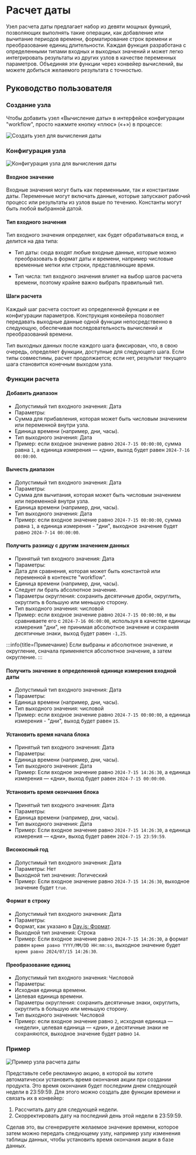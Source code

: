 # Расчет даты

<PluginInfo name="workflow-date-calculation" link="/handbook/workflow-date-calculation" commercial="true"></PluginInfo>

Узел расчета даты предлагает набор из девяти мощных функций, позволяющих выполнять такие операции, как добавление или вычитание периодов времени, форматирование строк времени и преобразование единиц длительности. Каждая функция разработана с определенными типами входных и выходных значений и может легко интегрировать результаты из других узлов в качестве переменных параметров. 
Объединяя эти функции через конвейер вычислений, вы можете добиться желаемого результата с точностью.

## Руководство пользователя

### Создание узла

Чтобы добавить узел «Вычисление даты» в интерфейсе конфигурации "workflow", просто нажмите кнопку «плюс» («+») в процессе:

![Создать узел для вычисления даты](https://static-docs.nocobase.com/[图片].png)

### Конфигурация узла

![Конфигурация узла для вычисления даты](https://static-docs.nocobase.com/20240817184423.png)

#### Входное значение

Входные значения могут быть как переменными, так и константами даты. Переменные могут включать данные, которые запускают рабочий процесс или результаты из узлов выше по течению. Константы могут быть любой выбранной датой.

#### Тип входного значения
  
Тип входного значения определяет, как будет обрабатываться вход, и делится на два типа:

* Тип даты: сюда входят любые входные данные, которые можно преобразовать в формат даты и времени, например числовые временные метки или строки, представляющие время.

* Тип числа: тип входного значения влияет на выбор шагов расчета времени, поэтому крайне важно выбрать правильный тип.

#### Шаги расчета

Каждый шаг расчета состоит из определенной функции и ее конфигурации параметров. Конструкция конвейера позволяет передавать выходные данные одной функции непосредственно в следующую, обеспечивая последовательность вычислений и преобразований времени.

Тип выходных данных после каждого шага фиксирован, что, в свою очередь, определяет функции, доступные для следующего шага. Если типы совместимы, расчет продолжается; если нет, результат текущего шага становится конечным выходом узла.

### Функции расчета

#### Добавить диапазон

- Допустимый тип входного значения: Дата
- Параметры:
 - Сумма для прибавления, которая может быть числовым значением или переменной внутри узла.
 - Единица времени (например, дни, часы).
- Тип выходного значения: Дата
- Пример: если входное значение равно `2024-7-15 00:00:00`, сумма равна `1`, а единица измерения — «дни», выход будет равен `2024-7-16 00:00:00`.

#### Вычесть диапазон

- Допустимый тип входного значения: Дата
- Параметры:
 - Сумма для вычитания, которая может быть числовым значением или переменной внутри узла.
 - Единица времени (например, дни, часы).
- Тип выходного значения: Дата
- Пример: если входное значение равно `2024-7-15 00:00:00`, сумма равна `1`, а единица измерения - "дни", выходное значение будет равно `2024-7-14 00:00:00`.

#### Получить разницу с другим значением данных

- Принятый тип входного значения: Дата
- Параметры:
 - Дата для сравнения, которая может быть константой или переменной в контексте "workflow".
 - Единица времени (например, дни, часы).
 - Следует ли брать абсолютное значение.
- Параметры округления: сохранить десятичные дроби, округлить, округлить в большую или меньшую сторону.
- Тип выходного значения: числовой
- Пример: если входное значение равно `2024-7-15 00:00:00`, и вы сравниваете его с `2024-7-16 06:00:00`, используя в качестве единицы измерения "дни", не принимая абсолютное значение и сохраняя десятичные знаки, выход будет равен `-1,25`.

:::info{title=Примечание}
Если выбраны и абсолютное значение, и округление, сначала применяется абсолютное значение, а затем округление.
:::

#### Получить значение в определенной единице измерения входной даты

- Допустимый тип входного значения: Дата
- Параметры:
 - Единица времени (например, дни, часы).
- Тип выходного значения: числовой
- Пример: если входное значение равно `2024-7-15 00:00:00`, а единица измерения - "дни", выход будет равен `15`.

#### Установить время начала блока

- Принятый тип входного значения: Дата
- Параметры:
- Единица времени (например, дни, часы).
- Тип выходного значения: Дата
- Пример: Если входное значение равно `2024-7-15 14:26:30`, а единица измерения — «дни», выход будет равен `2024-7-15 00:00:00`.

#### Установить время окончания блока

- Принятый тип входного значения: Дата
- Параметры:
- Единица времени (например, дни, часы).
- Тип выходного значения: Дата
- Пример: Если входное значение равно `2024-7-15 14:26:30`, а единица измерения — «дни», выход будет равен `2024-7-15 23:59:59`.

#### Високосный год

- Допустимый тип входного значения: Дата
- Параметры: Нет
- Выходной тип значения: Логический
- Пример: Если входное значение равно `2024-7-15 14:26:30`, выходное значение будет `true`.

#### Формат в строку

- Допустимый тип входного значения: Дата
- Параметры:
- Формат, как указано в [Day.js: Формат](https://day.js.org/docs/zh-CN/display/format).
- Выходной тип значения: Строка
- Пример: Если входное значение равно `2024-7-15 14:26:30`, а формат равен `время равно YYYY/MM/DD HH:mm:ss`, выходное значение будет `время равно 2024/07/15 14:26:30`.

#### Преобразование единиц

- Допустимый тип входного значения: Числовой
- Параметры:
- Исходная единица времени.
- Целевая единица времени.
- Параметры округления: сохранить десятичные знаки, округлить, округлить в большую или меньшую сторону.
- Тип выходного значения: Числовой
- Пример: если входное значение равно `2`, исходная единица — «недели», целевая единица — «дни», и десятичные знаки не сохраняются, выходное значение будет равно `14`.

### Пример

![Пример узла расчета даты](https://static-docs.nocobase.com/20240817184137.png)

Представьте себе рекламную акцию, в которой вы хотите автоматически установить время окончания акции при создании продукта. Это время окончания будет последним днем следующей недели в 23:59:59. Для этого можно создать две функции времени и связать их в конвейер:

1. Рассчитать дату для следующей недели.
2. Скорректировать дату на последний день этой недели в 23:59:59.

Сделав это, вы сгенерируете желаемое значение времени, которое затем можно передать следующему узлу, например узлу изменения таблицы данных, чтобы установить время окончания акции в базе данных.
